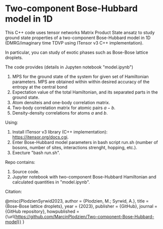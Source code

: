 # Two-component Bose-Hubbard model in 1D

This C++ code uses tensor networks Matrix Product State ansatz to study ground state properties of a  two-component Bose-Hubbard model in 1D (DMRG/imaginary time TDVP using ITensor v3 C++ implementation). 

In particular, you can study of exotic phases such as Bose-Bose lattice droplets.

The code provides (details in Jupyten notebook "model.ipynb")

  1. MPS for the ground state of the system for given set of Hamiltonian parameters. MPS are obtained within within desired accuracy of the entropy at the central bond
  1. Expectation value of the total Hamiltonian, and its separated parts in the ground state.
  2. Atom densiteis and one-body correlation matrix.
  3. Two-body correlation matrix for atomic pairs $a-b$.
  3. Density-density correlations for atoms $a$ and $b$.

Using:

  1. Install ITensor v3 library (C++ implementation): https://itensor.org/docs.cgi.
  2. Enter Bose-Hubbard model parameters in bash script run.sh (number of bosons, number of sites, interactions strenght, hopping, etc.).
  3. Execture "bash run.sh".

Repo contains:

  1. Source code.
  2. Jupyter notebook with two-component Bose-Hubbard Hamiltonian and calculated quantities in "model.ipynb".

Citation:

@misc{PlodzienSyrwid2023,
  author = {Plodzien, M.; Syrwid, A.},
  title = {Bose-Bose lattice droplets},
  year = {2023},
  publisher = {GitHub},
  journal = {GitHub repository},
  howpublished = {\url{https://github.com/MarcinPlodzien/Two-component-Bose-Hubbard-model}}
 }
